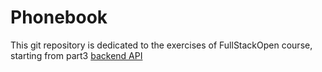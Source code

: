 # Phonebook
This git repository is dedicated to the exercises of FullStackOpen course, starting from part3
[backend API](phonebook-production.up.railway.app "Access Data")
